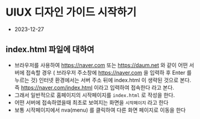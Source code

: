 # UIUX 디자인 가이드 시작하기

- 2023-12-27

## index.html 파일에 대하여

- 브라우저를 사용하여 https://naver.com 또는 https://daum.net 와 같이 어떤 서버에 접속할 경우 ( 브라우저 주소창에 https://naver.com 을 입력하 후 Enter 를 누르는 것) 인터넷 환경에서는 서버 주소 뒤에 index.html 이 생략된 것으로 본다. 즉 https://naver.com/index.html 이라고 입력하여 접속한다 라고 본다.
- 그래서 일반적으로 홈페이지의 시작페이지를 `index.html` 로 작성을 한다.
- 어떤 서버에 접속하였을때 최초로 보여지는 화면을 `시작페이지` 라고 한다
- 보통 시작페이지에서 nva(menu) 를 클릭하여 다른 화면 페이지로 이동을 한다
